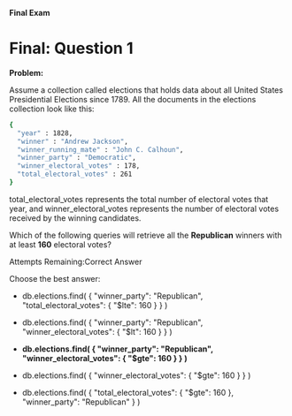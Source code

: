 **Final Exam**

# Final: Question 1
**Problem:**

Assume a collection called elections that holds data about all United States Presidential Elections since 1789. All the documents in the elections collection look like this:

```bash
{
  "year" : 1828,
  "winner" : "Andrew Jackson",
  "winner_running_mate" : "John C. Calhoun",
  "winner_party" : "Democratic",
  "winner_electoral_votes" : 178,
  "total_electoral_votes" : 261
}
```

total_electoral_votes represents the total number of electoral votes that year, and winner_electoral_votes represents the number of electoral votes received by the winning candidates.

Which of the following queries will retrieve all the **Republican** winners with at least **160** electoral votes?

Attempts Remaining:Correct Answer

Choose the best answer:

- db.elections.find( { "winner_party": "Republican",
                     "total_electoral_votes": { "$lte": 160 } } )

- db.elections.find( { "winner_party": "Republican",
                     "winner_electoral_votes": { "$lt": 160 } } )

- **db.elections.find( { "winner_party": "Republican",**
                     **"winner_electoral_votes": { "$gte": 160 } } )**

- db.elections.find( { "winner_electoral_votes": { "$gte": 160 } } )

- db.elections.find( { "total_electoral_votes": { "$gte": 160 },
                     "winner_party": "Republican" } )
